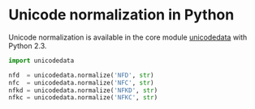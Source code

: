 # Unicode normalization in Python

Unicode normalization is available in the core module
[unicodedata](http://docs.python.org/2/library/unicodedata.html)
with Python 2.3.

```python
import unicodedata

nfd  = unicodedata.normalize('NFD', str)
nfc  = unicodedata.normalize('NFC', str)
nfkd = unicodedata.normalize('NFKD', str)
nfkc = unicodedata.normalize('NFKC', str)
```
